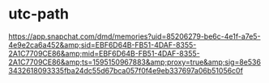 # utc-path
https://app.snapchat.com/dmd/memories?uid=85206279-be6c-4e1f-a7e5-4e9e2ca6a452&amp;sid=EBF6D64B-FB51-4DAF-8355-2A1C7709CE86&amp;mid=EBF6D64B-FB51-4DAF-8355-2A1C7709CE86&amp;ts=1595150967883&amp;proxy=true&amp;sig=8e5363432618093335fba24dc55d67bca057f0f4e9eb337697a06b51056c0f
